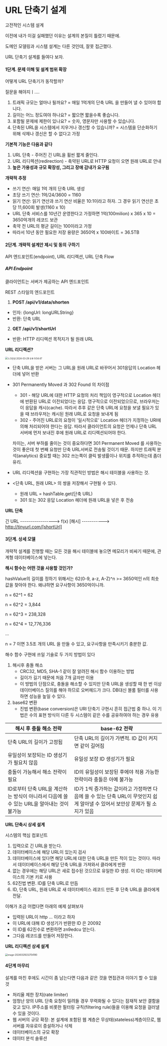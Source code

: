 # URL 단축기 설계

고전적인 시스템 설계

이전에 내가 이걸 실패했던 이유는 설계의 본질이 틀렸기 때문에.

도메인 모델링과 시스템 설계는 다른 것인데, 잘못 접근했다.

URL 단축기 설계를 들여다 보자.



#### 1단계. 문제 이해 및 설계 범위 확장

어떻게 URL 단축기가 동작할까?

질문을 해야지ㅣ....

1. 트래픽 규모는 얼마나 될까요?
   = 매일 1억개의 단축 URL 을 만들어 낼 수 있어야 합니다.
2. 길이는 어느 정도여야 하나요?
   = 짧으면 짧을수록 좋습니다.
3. 포함될 문제에 제한이 있나요?
   = 숫자, 영문자만 사용할 수 있습니다.
4. 단축된 URL을 시스템에서 지우거나 갱신할 수 있습니까?
   = 시스템을 단순화하기 위해 삭제나 갱신은 할 수 없다고 가정

**기본적 기능은 다음과 같다**

1. URL 단축 - 주어진 긴 URL을 휠씬 짧게 줄인다.
2. URL 리디렉션(redirection)  - 축약된 URL로 HTTP 요청이 오면 원래 URL로 안내
3. **높은 가용성과 규모 확장성, 그리고 장애 감내가 요구됨**



**개략적 추정**

- 쓰기 연산: 매일 1억 개의 단축 URL 생성
- 초당 쓰기 연산: 1억/24/3600 = 1160
- 읽기 연산: 읽기 연산과 쓰기 연산 비율은 10:1이라고 하자. 그 경우 읽기 연산은 초당 11,600회 발생(1160 x 10)
- URL 단축 서비스를 10년간 운영한다고 가정하면 1억(100milion) x 365 x 10 = 3650억개의 레코드 보관
- 축약 전 URL의 평균 길이는 100이라고 가정
- 따라서 10년 동안 필요한 저장 용량은 3650억 x 100바이트 = 36.5TB

#### 2단계. 개략적 설계안 제시 및 동의 구하기

API 엔드포인트(endpoint), URL 리디렉션, URL 단축 Flow

##### API Endpoint

클라이언트는 서버가 제공하는 API 엔드포인트

REST 스타일의 엔드포인트

1. **POST /api/v1/data/shorten**

- 인자: {longUrl: longURLString}
- 반환: 단축 URL

2. **GET /api/v1/shortUrl**

- 반환: HTTP 리디렉션 목적지가 될 원래 URL



**URL 리디렉션?**

<img src="https://raw.githubusercontent.com/LenKIM/images/master/2024-03-29/%E1%84%89%E1%85%B3%E1%84%8F%E1%85%B3%E1%84%85%E1%85%B5%E1%86%AB%E1%84%89%E1%85%A3%E1%86%BA%202024-03-29%20%E1%84%8B%E1%85%A9%E1%84%92%E1%85%AE%209.54.47.png" alt="스크린샷 2024-03-29 오후 9.54.47" style="zoom:50%;" />



- 단축 URL을 받은 서버는 그 URL을 원래 URL로 바꾸어서 301응답의 Location 헤더에 넣어 반환

- 301 Permanently Moved 과 302 Found 의 차이점

  - 301 - 해당 URL에 대한 HTTP 요청의 처리 책임이 영구적으로 Location 헤더에 반환된 URL로 이전되었다는 응답. 영구적으로 이전되었으므로, 브라우저는 이 응답을 캐시(cache). 따라서 추후 같은 단축 URL에 요청을 보낼 필요가 있을 때 브라우저는 캐시된 원래 URL로 요청을 보내게 됨
  - 302 - 주어진 URL로의 요청이 '일시적으로' Location 헤더가 지정하는 URl에 의해 처리되어야 한다는 응답. 따라서 클라이언트의 요청은 언제나 단축 URL 서버에 먼저 보내진 후에 원래 URL로 리디렉션되어야 한다.

  차이는, 서버 부하를 줄이는 것이 중요하다면 301 Permanent Moved 를 사용하는 것이 좋은데 첫 번째 요청만 단축 URL서버로 전송될 것이기 때문. 하지만 트래픽 분석(analytics) 중요할 때는 302 쓰는쪽이 클릭 발생률이나 위치를 추적하는데 좀더 유리.

- URL 리디렉션을 구현하는 가장 직관적인 방법은 해시 테이블을 사용하는 것.

- <단축 URL, 원래 URL> 의 쌍을 저장해서 구현될 수 있다.

  - 원래 URL = hashTable.get(단축 URL)
  - 301 또는 302 응답 Location 헤더에 원래 URL을 넣은 후 전송

**URL 단축**

긴 URL -----------------> f(x) [해시]   -----------> http://tinyurl.com/[shortUrl]



#### 3단계. 상세 모델

개략적 설계를 진행할 때는 모든 것을 해시 테이블에 놓으면 메모리가 비싸기 때문에, 관계형 데이터베이스에 넣는다.

**해시 함수는 어떤 것을 사용할 것인가?**

hashValue의 길이를 정하기 위해서는 62(0-9, a-z, A-Z)^n >= 3650억인 n의 최솟값을 찾아야 한다. 왜냐하면 요구사항이 3650억이니까.

n = 62^1 = 62

n = 62^2 = 3,844

n = 62^3 = 238,328

n = 62^4 = 12,776,336

...

n = 7 이면 3.5조 개의 URL 을 만들 수 있고, 요구사항을 만족시키기 충분한 값.

해수 함수 구현에 쓰일 기술로 두 가지 방법이 있다

1. 해시후 충돌 해소
   - CRC32, MD5, SHA-1 같이 잘 알려진 해시 함수 이용하는 방법
   - 길이가 길기 때문에 처음 7개 글자만 이용
   - 이 방법의 단점으로, 충돌을 해소할 수 있지만 단축 URL을 생성할 때 한 번 이상 데이터베이스 질의를 해야 하므로 오버헤드가 크다. DB대신 블룸 필터를 사용하면 성능을 높일 수 있다.
2. base62 변환
   - 진법 변환(base conversion)은 URl 단축기 구현시 흔히 접근법 중 하나. 이 기법은 수의 표현 방식이 다른 두 시스템이 같은 수를 공유하여야 하는 경우 유용

| 해시 후 충돌 해소 전략                                       | base-62 전략                                                 |
| ------------------------------------------------------------ | ------------------------------------------------------------ |
| 단축 URL의 길이가 고정됨                                     | 단축 URL의 길이가 가변적. ID 값이 커지면 같이 길어짐         |
| 유일성이 보장되는 ID 생성기가 필요치 않음                    | 유일성 보장 ID 생성기가 필요                                 |
| 충돌이 가능해서 해소 전략이 필요                             | ID의 유일성이 보장된 후에야 적용 가능한 전략이라 충돌은 아예 불가능 |
| ID로부터 단축 URL을 계산하는 방식이 아니라서 다음에 쓸 수 있는 URL을 알아내는 것이 불가능 | ID가 1씩 증가하는 값이라고 가정하면 다음에 쓸 수 있는 단축 URL이 무엇인지 쉽게 알아낼 수 있어서 보안상 문제가 될 소지가 있음 |

**URL 단축시 상세 설계**

시스템의 핵심 컴포넌트

1. 입력으로 긴 URL을 받는다.
2. 데이터베이스에 해당 URL이 있는지 검사
3. 데이터베이스에 있다면 해당 URL에 대한 단축 URL을 만든 적이 있는 것이다. 따라서 데이터베이스에서 해당 단축 URL을 가져와서 클라에게 반환
4. 없는 경우에는 해당 URL은 새로 접수된 것으므로 유일한 ID 생성. 이 ID는 데이터베이스의 기본 키로 사용
5. 62진법 변환. ID를 단축 URL로 만듬
6. ID, 단축 URL, 원래 URL로 새 데이터베이스 레코드 만든 후 단축 URL을 클라에게 전달.



이해가 조금 어렵다면 아래의 예제 살펴보자

- 입력된 URL이 http ... 이라고 하자
- 이 URL에 대해 ID 생성기가 반환한 ID 은 20092
- 이 ID를 62진수로 변환하면 zn9edcu 얻는다.
- 그다음 레코드를 만들어 저장한다.



**URL 리디렉션 상세 설계**

<img src="https://raw.githubusercontent.com/LenKIM/images/master/2024-03-29/image-20240329232704180.png" alt="image-20240329232704180" style="zoom:50%;" />

#### 4단계 마무리

설계를 마친 후에도 시간이 좀 남는다면 다음과 같은 것을 면접관과 이야기 할 수 있을 것

- 처리율 제한 장치(rate limiter)
- 엄청난 양의 URL 단축 요청이 밀려들 경우 무력화될 수 있다는 잠재적 보안 결함을 갖고 있다. IP주소를 비롯한 필터링 규칙(filtering rule)들을 이용해 요청을 걸러낼 수 있을 것이다. 
- 웹 서버의 규모 확장: 본 설계에 포함된 웹 계층은 무상태(stateless)계층이므로, 웹 서버를 자유로이 증설하거나 삭제
- 데이터베이스의 규모 확장
- 데이터 분석 솔류션

